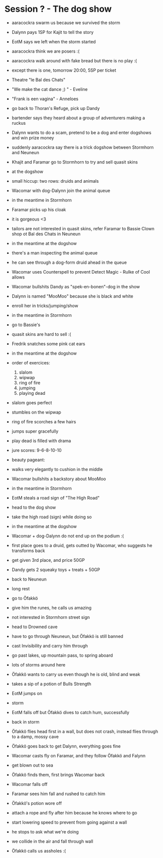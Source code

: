 # Session ? - The dog show

- aaracockra swarm us because we survived the storm
- Dalynn pays 1SP for Kajit to tell the story
- EotM says we left when the storm started
- aaracockra think we are posers :(

- aaracockra walk around with fake bread but there is no play :(
- except there is one, tomorrow 20:00, 5SP per ticket
- Theatre "le Bal des Chats"

- "We make the cat dance ;) " - Eveline
- "Frank is een vagina" - Anneloes

- go back to Thoran's Refuge, pick up Dandy
- bartender says they heard about a group of adventurers making a ruckus
- Dalynn wants to do a scam, pretend to be a dog and enter dogshows and win prize money
- suddenly aaracockra say there is a trick dogshow between Stormhorn and Neuneun

- Khajit and Faramar go to Stormhorn to try and sell quasit skins

- at the dogshow
- small hiccup: two rows: druids and animals
- Wacomar with dog-Dalynn join the animal queue

- in the meantime in Stormhorn
- Faramar picks up his cloak
- it is gorgeous <3
- tailors are not interested in quasit skins, refer Faramar to Bassie Clown shop ot Bal des Chats in Neuneun

- in the meantime at the dogshow
- there's a man inspecting the animal queue
- he can see through a dog-form druid ahead in the queue
- Wacomar uses Counterspell to prevent Detect Magic - Rulke of Cool allows
- Wacomar bullshits Dandy as "spek-en-bonen"-dog in the show
- Dalynn is named "MooMoo" because she is black and white
- enroll her in tricks/jumping/show

- in the meantime in Stormhorn
- go to Bassie's
- quasit skins are hard to sell :(
- Fredrik snatches some pink cat ears

- in the meantime at the dogshow
- order of exercices:
    1. slalom
    2. wipwap
    3. ring of fire
    4. jumping
    5. playing dead
- slalom goes perfect
- stumbles on the wipwap
- ring of fire scorches a few hairs
- jumps super gracefully
- play dead is filled with drama
- jure scores: 9-6-8-10-10

- beauty pageant:
- walks very elegantly to cushion in the middle
- Wacomar bullshits a backstory about MooMoo

- in the meantime in Stormhorn
- EotM steals a road sign of "The High Road"
- head to the dog show
- take the high road (sign) while doing so

- in the meantime at the dogshow
- Wacomar + dog-Dalynn do not end up on the podium :(
- first place goes to a druid, gets outted by Wacomar, who suggests he transforms back
- get given 3rd place, and price 50GP
- Dandy gets 2 squeaky toys + treats + 50GP

- back to Neuneun
- long rest

- go to Öfakkö
- give him the runes, he calls us amazing
- not interested in Stormhorn street sign
- head to Drowned cave
- have to go through Neuneun, but Öfakkö is still banned
- cast Invisibility and carry him through
- go past lakes, up mountain pass, to spring aboard
- lots of storms around here

- Öfakkö wants to carry us even though he is old, blind and weak
- takes a sip of a potion of Bulls Strength
- EotM jumps on
- storm
- EotM falls off but Öfakkö dives to catch hum, successfully
- back in storm
- Öfakkö flies head first in a wall, but does not crash, instead flies through to a damp, mossy cave
- Öfakkö goes back to get Dalynn, everything goes fine
- Wacomar casts fly on Faramar, and they follow Öfakkö and Falynn
- get blown out to sea
- Öfakkö finds them, first brings Wacomar back
- Wacomar falls off
- Faramar sees him fall and rushed to catch him
- Öfakkö's potion wore off
- attach a rope and fly after him because he knows where to go
- start lowering speed to prevent from going against a wall
- he stops to ask what we're doing
- we collide in the air and fall through wall
- Öfakkö calls us assholes :(
